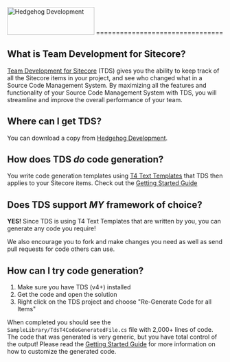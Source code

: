 <img src="http://www.hhogdev.com/Images/newsletter/logo_hedgehog.jpg" alt="Hedgehog Development" width="203" height="65" border="0">
================================

What is Team Development for Sitecore?
--------------------------------
[Team Development for Sitecore][TDS] (TDS) gives you the ability to keep track of all the Sitecore items in your project, and see who changed what in a Source Code Management System. By maximizing all the features and functionality of your Source Code Management System with TDS, you will streamline and improve the overall performance of your team.

Where can I get TDS?
--------------------------------
You can download a copy from [Hedgehog Development][Download]. 

How does TDS *do* code generation?
--------------------------------
You write code generation templates using [T4 Text Templates][T4Syntax] that TDS then applies to your Sitecore items. Check out the [Getting Started Guide][GettingStarted] 

Does TDS support *MY* framework of choice?
--------------------------------
**YES!** Since TDS is using T4 Text Templates that are written by you, you can generate any code you require! 

We also encourage you to fork and make changes you need as well as send pull requests for code others can use.

How can I try code generation?
--------------------------------

1. Make sure you have TDS (v4+) installed
2. Get the code and open the solution
3. Right click on the TDS project and choose "Re-Generate Code for all Items"

When completed you should see the `SampleLibrary/TdsT4CodeGeneratedFile.cs` file with 2,000+ lines of code. The code that was generated is very generic, but you have total control of the output! Please read the [Getting Started Guide][GettingStarted] for more information on how to customize the generated code.

[TDS]:      http://TeamDevelopmentForSitecore.com
[Download]: http://www.hhogdev.com/Products/Team-Development-for-Sitecore.aspx
[T4Syntax]: http://msdn.microsoft.com/en-us/library/bb126445.aspx
[GettingStarted]: https://github.com/HedgehogDevelopment/tds-codegen/wiki/Getting-Started
